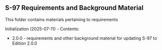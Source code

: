 ## S-97 Requirements and Background Material

This folder contains materials pertaining to requirements

Initialization (2025-07-11) - Contents:
- 2.0.0 - requirements and other background material for updating S-97 to Edition 2.0.0
